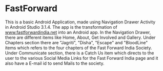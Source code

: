 # FastForward
This is a basic Android Application, made using Navigation Drawer Activity in Android Studio 3.1.4.
The app is the transformation of www.fastforwardindia.net into an Android app.
In the Navigation Drawer, there are different items like Home, About, Get Involved and Gallery. Under Chapters section there are "Jagriti", "Disha", "Escape" and "BloodLine" items which refers to the four chapters of the Fast Forward India Society.
Under Communicate section, there is a Catch Us item which directs to the user to the various Social Media Links for the Fast Forward India page and it also have a E-mail id to send Mails to the society.
